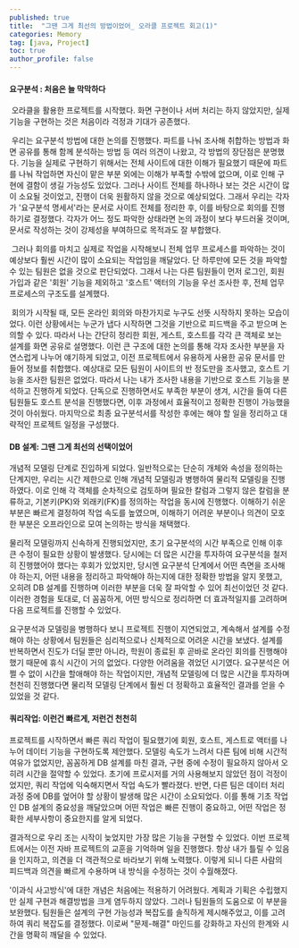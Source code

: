```yaml
---
published: true
title:  "그땐 그게 최선의 방법이었어_ 오라클 프로젝트 회고(1)"
categories: Memory
tag: [java, Project] 
toc: true
author_profile: false 
---
```




#### 요구분석 :  처음은 늘 막막하다 

​	오라클을 활용한 프로젝트를 시작했다. 화면 구현이나 서버 처리는 하지 않았지만, 실제 기능을 구현하는 것은 처음이라 걱정과 기대가 공존했다.

​	우리는 요구분석 방법에 대한 논의를 진행했다. 파트를 나눠 조사해 취합하는 방법과 화면 공유를 통해 함께 분석하는 방법 등 여러 의견이 나왔고, 각 방법의 장단점은 분명했다. 기능을 실제로 구현하기 위해서는 전체 사이트에 대한 이해가 필요했기 때문에 파트를 나눠 작업하면 자신이 맡은 부분 외에는 이해가 부족할 수밖에 없으며, 이로 인해 구현에 결함이 생길 가능성도 있었다. 그러나 사이트 전체를 하나하나 보는 것은 시간이 많이 소요될 것이었고, 진행이 더욱 원활하지 않을 것으로 예상되었다. 그래서 우리는 각자가 '요구분석 명세서'라는 문서로 사이트 전체를 정리한 후, 이를 바탕으로 회의를 진행하기로 결정했다. 각자가 어느 정도 파악한 상태라면 논의 과정이 보다 부드러울 것이며, 문서로 작성하는 것이 강제성을 부여하므로 목적과도 잘 부합했다.

​	그러나 회의를 마치고 실제로 작업을 시작해보니 전체 업무 프로세스를 파악하는 것이 예상보다 훨씬 시간이 많이 소요되는 작업임을 깨달았다. 단 하루만에 모든 것을  파악할 수 있는 팀원은 없을 것으로 판단되었다. 그래서 나는 다른 팀원들이 먼저 로그인, 회원 가입과 같은 '회원' 기능을 제외하고 '호스트' 액터의 기능을 우선 조사한 후, 전체 업무 프로세스의 구조도를 설계했다.

​	회의가 시작될 때, 모든 온라인 회의와 마찬가지로 누구도 선뜻 시작하지 못하는 모습이었다. 이런 상황에서는 누군가 냅다 시작하면 그것을 기반으로 피드백을 주고 받으며 논의할 수 있다. 따라서 나는 간단히 정리한 회원, 게스트, 호스트를 각각 큰 객체로 보는 설계를 화면 공유로 설명했다. 이런 큰 구조에 대한 논의를 통해 각자 조사한 부분을 자연스럽게 나누어 얘기하게 되었고, 이전 프로젝트에서 유용하게 사용한 공유 문서를 만들어 정보를 취합했다. 예상대로 모든 팀원이 사이트의 반 정도만을 조사했고, 호스트 기능을 조사한 팀원은 없었다. 따라서 나는 내가 조사한 내용을 기반으로 호스트 기능을 분석하고 진행하게 되었다. 단독으로 진행하면서도 부족한 부분이 생겨, 시간을 들여 다른 팀원들도 호스트 분석을 진행했다면, 이후 과정에서 효율적이고 정확한 진행이 가능했을 것이 아쉬웠다. 마지막으로 최종 요구분석서를 작성한 후에는 해야 할 일을 정리하고 대략적인 프로젝트 일정을 구성했다.



#### DB 설계: 그땐 그게 최선의 선택이었어

개념적 모델링 단계로 진입하게 되었다. 일반적으로는 단순히 개체와 속성을 정의하는 단계지만, 우리는 시간 제한으로 인해 개념적 모델링과 병행하여 물리적 모델링을 진행하였다. 이로 인해 각 객체를 순차적으로 검토하며 필요한 칼럼과 그렇지 않은 칼럼을 분류하고, 기본키(PK)와 외래키(FK)를 정의하는 작업을 동시에 진행했다. 이해하기 쉬운 부분은 빠르게 결정하여 작업 속도를 높였으며, 이해하기 어려운 부분이나 의견이 모호한 부분은 오프라인으로 모여 논의하는 방식을 채택했다.

물리적 모델링까지 신속하게 진행되었지만, 초기 요구분석의 시간 부족으로 인해 이후 큰 수정이 필요한 상황이 발생했다. 당시에는 더 많은 시간을 투자하여 요구분석을 철저히 진행했어야 했다는 후회가 있었지만, 당시엔 요구분석 단계에서 어떤 측면을 조사해야 하는지, 어떤 내용을 정리하고 파악해야 하는지에 대한 정확한 방법을 알지 못했고, 오히려 DB 설계를 진행하며 이러한 부분을 더욱 잘 파악할 수 있어 최선이었던 것 같다. 이러한 경험을 토대로, 더 꼼꼼하게, 어떤 방식으로 정리하면 더 효과적일지를 고려하며 다음 프로젝트를 진행할 수 있었다.

요구분석과 모델링을 병행하다 보니 프로젝트 진행이 지연되었고, 계속해서 설계를 수정해야 하는 상황에서 팀원들은 심리적으로나 신체적으로 어려운 시간을 보냈다. 설계를 반복하면서 진도가 더딜 뿐만 아니라, 학원이 종료된 후 곧바로 온라인 회의를 진행해야 했기 때문에 휴식 시간이 거의 없었다. 다양한 어려움을 겪었던 시기였다. 요구분석은 어쩔 수 없이 시간을 할애해야 하는 작업이지만, 개념적 모델링에 더 많은 시간을 투자하며 천천히 진행했다면 물리적 모델링 단계에서 훨씬 더 정확하고 효율적인 결과를 얻을 수 있었을 것 같다.



#### 쿼리작업: 이런건 빠르게, 저런건 천천히 

프로젝트를 시작하면서 빠른 쿼리 작업이 필요했기에 회원, 호스트, 게스트로 액터를 나누어 데이터 기능을 구현하도록 제안했다. 모델링 속도가 느려서 다른 팀에 비해 시간적 여유가 없었지만, 꼼꼼하게 DB 설계를 마친 결과, 구현 중에 수정이 필요하지 않아서 오히려 시간을 절약할 수 있었다. 초기에 프로시저를 거의 사용해보지 않았던 점이 걱정이었지만, 쿼리 작업에 익숙해지면서 작업 속도가 빨라졌다. 반면, 다른 팀은 데이터 처리 과정 중에 DB를 엎어야 할 상황이 발생해 많은 시간이 소요되었다. 이를 통해 기초 작업인 DB 설계의 중요성을 깨달았으며 어떤 작업은 빠른 진행이 중요하고, 어떤 작업은 정확한 세부사항이 중요한지를 알게 되었다.

결과적으로 우리 조는 시작이 늦었지만 가장 많은 기능을 구현할 수 있었다. 이번 프로젝트에서는 이전 자바 프로젝트의 교훈을 기억하며 일을 진행했다. 항상 내가 틀릴 수 있음을 인지하고, 의견을 더 객관적으로 바라보기 위해 노력했다. 이렇게 되니 다른 사람의 피드백과 의견을 빠르게 수용하며 내 방식을 수정하는 것이 수월해졌다.

'이과식 사고방식'에 대한 개념은 처음에는 적용하기 어려웠다. 계획과 기획은 수립했지만 실제 구현과 해결방법을 크게 염두하지 않았다. 그러나 팀원들의 도움으로 이 부분을 보완했다. 팀원들은 설계의 구현 가능성과 복잡도를 솔직하게 제시해주었고, 이를 고려하여 쿼리 복잡도를 결정했다. 이로써 "문제-해결" 마인드를 강화하고 자신의 한계와 시간을 명확히 깨달을 수 있었다. 